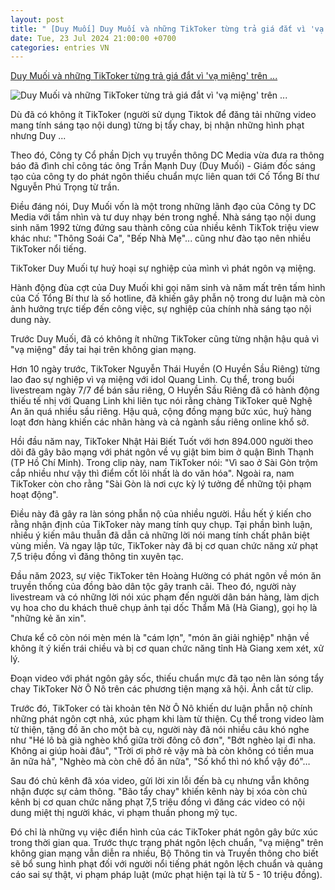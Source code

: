 ```yaml
---
layout: post
title: " [Duy Muối] Duy Muối và những TikToker từng trả giá đắt vì 'vạ miệng' trên ..."
date: Tue, 23 Jul 2024 21:00:00 +0700
categories: entries VN
---
```

[Duy Muối và những TikToker từng trả giá đắt vì 'vạ miệng' trên ...](https://danviet.vn/duy-muoi-va-nhung-tiktoker-tung-tra-gia-dat-vi-va-mieng-tren-mang-xa-hoi-20240723184628202.htm)

![Duy Muối và những TikToker từng trả giá đắt vì 'vạ miệng' trên ...](https://danviet.mediacdn.vn/zoom/600_315/296231569849192448/2024/7/23/anh-man-hinh-2024-07-23-luc-184609-1721735180927186838090-0-0-639-1022-crop-17217351847971462437038.png)

Dù đã có không ít TikToker (người sử dụng Tiktok để đăng tải những video mang tính sáng tạo nội dung) từng bị tẩy chay, bị nhận những hình phạt nhưng Duy ...

Theo đó, Công ty Cổ phần Dịch vụ truyền thông DC Media vừa đưa ra thông báo đã đình chỉ công tác ông Trần Mạnh Duy (Duy Muối) - Giám đốc sáng tạo của công ty do phát ngôn thiếu chuẩn mực liên quan tới Cố Tổng Bí thư Nguyễn Phú Trọng từ trần.

Điều đáng nói, Duy Muối vốn là một trong những lãnh đạo của Công ty DC Media với tầm nhìn và tư duy nhạy bén trong nghề. Nhà sáng tạo nội dung sinh năm 1992 từng đứng sau thành công của nhiều kênh TikTok triệu view khác như: "Thông Soái Ca", "Bếp Nhà Mẹ"... cũng như đào tạo nên nhiều TikToker nổi tiếng.

TikToker Duy Muối tự huỷ hoại sự nghiệp của mình vì phát ngôn vạ miệng.

Hành động đùa cợt của Duy Muối khi gọi năm sinh và năm mất trên tấm hình của Cố Tổng Bí thư là số hotline, đã khiến gây phẫn nộ trong dư luận mà còn ảnh hưởng trực tiếp đến công việc, sự nghiệp của chính nhà sáng tạo nội dung này.

Trước Duy Muối, đã có không ít những TikToker cũng từng nhận hậu quả vì "vạ miệng" đầy tai hại trên không gian mạng.

Hơn 10 ngày trước, TikToker Nguyễn Thái Huyền (O Huyền Sầu Riêng) từng lao đao sự nghiệp vì vạ miệng với idol Quang Linh. Cụ thể, trong buổi livestream ngày 7/7 để bán sầu riêng, O Huyền Sầu Riêng đã có hành động thiếu tế nhị với Quang Linh khi liên tục nói rằng chàng TikToker quê Nghệ An ăn quá nhiều sầu riêng. Hậu quả, cộng đồng mạng bức xúc, huỷ hàng loạt đơn hàng khiến các nhãn hàng và cả ngành sầu riêng online khổ sở.

Hồi đầu năm nay, TikToker Nhật Hải Biết Tuốt với hơn 894.000 người theo dõi đã gây bão mạng với phát ngôn về vụ giật bim bim ở quận Bình Thạnh (TP Hồ Chí Minh). Trong clip này, nam TikToker nói: "Vì sao ở Sài Gòn trộm cắp nhiều như vậy thì điểm cốt lõi nhất là do văn hóa". Ngoài ra, nam TikToker còn cho rằng "Sài Gòn là nơi cực kỳ lý tưởng để những tội phạm hoạt động".

Điều này đã gây ra làn sóng phẫn nộ của nhiều người. Hầu hết ý kiến cho rằng nhận định của TikToker này mang tính quy chụp. Tại phần bình luận, nhiều ý kiến mâu thuẫn đã dẫn cả những lời nói mang tính chất phân biệt vùng miền. Và ngay lập tức, TikToker này đã bị cơ quan chức năng xử phạt 7,5 triệu đồng vì đăng thông tin xuyên tạc.

Đầu năm 2023, sự việc TikToker tên Hoàng Hường có phát ngôn về món ăn truyền thống của đồng bào dân tộc gây tranh cãi. Theo đó, người này livestream và có những lời nói xúc phạm đến người dân bán hàng, làm dịch vụ hoa cho du khách thuê chụp ảnh tại dốc Thẩm Mã (Hà Giang), gọi họ là "những kẻ ăn xin".

Chưa kể cô còn nói mèn mén là "cám lợn", "món ăn giải nghiệp" nhận về không ít ý kiến trái chiều và bị cơ quan chức năng tỉnh Hà Giang xem xét, xử lý.

Đoạn video với phát ngôn gây sốc, thiếu chuẩn mực đã tạo nên làn sóng tẩy chay TikToker Nờ Ô Nô trên các phương tiện mạng xã hội. Ảnh cắt từ clip.

Trước đó, TikToker có tài khoản tên Nờ Ô Nô khiến dư luận phẫn nộ chính những phát ngôn cợt nhả, xúc phạm khi làm từ thiện. Cụ thể trong video làm từ thiện, tặng đồ ăn cho một bà cụ, người này đã nói nhiều câu khó nghe như "Hé lô bà già nghèo khổ giữa trời đông cô đơn", "Bớt nghèo lại đi nha. Không ai giúp hoài đâu", "Trời ơi phở rẻ vậy mà bà còn không có tiền mua ăn nữa hả", "Nghèo mà còn chê đồ ăn nữa", "Số khổ thì nó khổ vậy đó"…

Sau đó chủ kênh đã xóa video, gửi lời xin lỗi đến bà cụ nhưng vẫn không nhận được sự cảm thông. "Bão tẩy chay" khiến kênh này bị xóa còn chủ kênh bị cơ quan chức năng phạt 7,5 triệu đồng vì đăng các video có nội dung miệt thị người khác, vi phạm thuần phong mỹ tục.

Đó chỉ là những vụ việc điển hình của các TikToker phát ngôn gây bức xúc trong thời gian qua. Trước thực trạng phát ngôn lệch chuẩn, "vạ miệng" trên không gian mạng vẫn diễn ra nhiều, Bộ Thông tin và Truyền thông cho biết sẽ bổ sung hình phạt đối với người nổi tiếng phát ngôn lệch chuẩn và quảng cáo sai sự thật, vi phạm pháp luật (mức phạt hiện tại là từ 5 - 10 triệu đồng).

